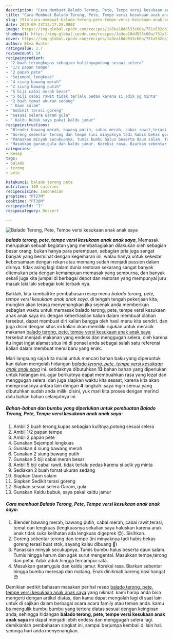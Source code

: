 ```yaml
---
description: "Cara Membuat Balado Terong, Pete, Tempe versi kesukaan anak anak saya, Sempurna"
title: "Cara Membuat Balado Terong, Pete, Tempe versi kesukaan anak anak saya, Sempurna"
slug: 1914-cara-membuat-balado-terong-pete-tempe-versi-kesukaan-anak-anak-saya-sempurna
date: 2020-09-23T13:17:29.980Z
image: https://img-global.cpcdn.com/recipes/1a3ea18dd533c60a/751x532cq70/balado-terong-pete-tempe-versi-kesukaan-anak-anak-saya-foto-resep-utama.jpg
thumbnail: https://img-global.cpcdn.com/recipes/1a3ea18dd533c60a/751x532cq70/balado-terong-pete-tempe-versi-kesukaan-anak-anak-saya-foto-resep-utama.jpg
cover: https://img-global.cpcdn.com/recipes/1a3ea18dd533c60a/751x532cq70/balado-terong-pete-tempe-versi-kesukaan-anak-anak-saya-foto-resep-utama.jpg
author: Elva Hunter
ratingvalue: 3.7
reviewcount: 14
recipeingredient:
- "2 buah terongkupas sebagian kulitnyapotong sesuai selera"
- "1/2 papan tempe"
- "2 papan pete"
- "Sejempol lengkuas"
- "4 siung bawang merah"
- "2 siung bawang putih"
- "5 biji cabai merah besar"
- "5 biji cabai rawit tidak terlalu pedas karena si adik yg minta"
- "2 buah tomat ukuran sedang"
- " Daun salam"
- "Sedikit terasi goreng"
- "sesuai selera Garam gula"
- " Kaldu bubuk saya pakai kaldu jamur"
recipeinstructions:
- "Blender bawang merah, bawang putih, cabai merah, cabai rawit,terasi, tomat dan lengkuas (lengkuasnya sekalian saya haluskan karena anak anak tidak suka kelihatan ada lengkuas digeprek 😊). Sisihkan."
- "Goreng sebentar terong dan tempe (ini minyaknya tadi habis bekas goreng terasi buat stok, sayang kalau dibuang 🤭)"
- "Panaskan minyak secukupnya. Tumis bumbu halus beserta daun salam. Tumis hingga harum dan agak surut mengental. Masukkan tempe,terong dan petai. Aduk aduk hingga tercampur rata."
- "Masukkan garam,gula dan kaldu jamur. Koreksi rasa. Biarkan sebentar hingga bumbu meresap dan matang. Enak dinikmati bareng nasi hangat 😊"
categories:
- Resep
tags:
- balado
- terong
- pete

katakunci: balado terong pete 
nutrition: 160 calories
recipecuisine: Indonesian
preptime: "PT27M"
cooktime: "PT38M"
recipeyield: "1"
recipecategory: Dessert

---
```



![Balado Terong, Pete, Tempe versi kesukaan anak anak saya](https://img-global.cpcdn.com/recipes/1a3ea18dd533c60a/751x532cq70/balado-terong-pete-tempe-versi-kesukaan-anak-anak-saya-foto-resep-utama.jpg)

<b><i>balado terong, pete, tempe versi kesukaan anak anak saya</i></b>, Memasak merupakan sebuah kegiatan yang membahagiakan dilakukan oleh sebagian besar orang. bukan hanya para perempuan, sebagian pria juga sangat banyak yang berminat dengan kegemaran ini. walau hanya untuk sekedar kebersamaan dengan rekan atau memang sudah menjadi passion dalam dirinya. tidak asing lagi dalam dunia restoran sekarang sangat banyak ditemukan pria dengan kemampuan memasak yang sempurna, dan banyak sekali juga kita jumpai di berbagai depot dan restoran yang mempunyai juru masak laki laki sebagai koki terbaik nya.



Baiklah, kita kembali ke pembahasan resep menu <i>balado terong, pete, tempe versi kesukaan anak anak saya</i>. di tengah tengah pekerjaan kita, mungkin akan terasa menyenangkan jika sejenak anda memberikan sebagian waktu untuk memasak balado terong, pete, tempe versi kesukaan anak anak saya ini. dengan keberhasilan kalian dalam membuat olahan tersebut, dapat membuat diri kalian bangga oleh hasil menu kita sendiri. dan juga disini dengan situs ini kalian akan memiliki rujukan untuk meracik makanan <u>balado terong, pete, tempe versi kesukaan anak anak saya</u> tersebut menjadi makanan yang endess dan menggugah selera, oleh karena itu ingat ingat alamat situs ini di ponsel anda sebagai salah satu referensi kalian dalam membuat menu baru yang enak.


Mari langsung saja kita mulai untuk mencari bahan baku yang diperuntuk kan dalam mengolah hidangan <u><i>balado terong, pete, tempe versi kesukaan anak anak saya</i></u> ini. setidaknya dibutuhkan <b>13</b> bahan bahan yang diperlukan untuk hidangan ini. agar berikutnya dapat membuahkan rasa yang lezat dan menggugah selera. dan juga siapkan waktu kita sesaat, karena kita akan memprosesnya antara lain dengan <b>4</b> langkah. saya ingin semua yang dibutuhkan sudah anda miliki disini, yuk mari kita proses dengan merinci dulu bahan bahan selanjutnya ini.

<!--inarticleads1-->

##### Bahan-bahan dan bumbu yang diperlukan untuk pembuatan Balado Terong, Pete, Tempe versi kesukaan anak anak saya:

1. Ambil 2 buah terong,kupas sebagian kulitnya,potong sesuai selera
1. Ambil 1/2 papan tempe
1. Ambil 2 papan pete
1. Gunakan Sejempol lengkuas
1. Gunakan 4 siung bawang merah
1. Gunakan 2 siung bawang putih
1. Gunakan 5 biji cabai merah besar
1. Ambil 5 biji cabai rawit, tidak terlalu pedas karena si adik yg minta
1. Sediakan 2 buah tomat ukuran sedang
1. Siapkan  Daun salam
1. Siapkan Sedikit terasi goreng
1. Siapkan sesuai selera Garam, gula
1. Gunakan  Kaldu bubuk, saya pakai kaldu jamur




<!--inarticleads2-->

##### Cara membuat Balado Terong, Pete, Tempe versi kesukaan anak anak saya:

1. Blender bawang merah, bawang putih, cabai merah, cabai rawit,terasi, tomat dan lengkuas (lengkuasnya sekalian saya haluskan karena anak anak tidak suka kelihatan ada lengkuas digeprek 😊). Sisihkan.
1. Goreng sebentar terong dan tempe (ini minyaknya tadi habis bekas goreng terasi buat stok, sayang kalau dibuang 🤭)
1. Panaskan minyak secukupnya. Tumis bumbu halus beserta daun salam. Tumis hingga harum dan agak surut mengental. Masukkan tempe,terong dan petai. Aduk aduk hingga tercampur rata.
1. Masukkan garam,gula dan kaldu jamur. Koreksi rasa. Biarkan sebentar hingga bumbu meresap dan matang. Enak dinikmati bareng nasi hangat 😊




Demikian sedikit bahasan masakan perihal resep <u>balado terong, pete, tempe versi kesukaan anak anak saya</u> yang nikmat. kami harap anda bisa mengerti dengan artikel diatas, dan kamu dapat mengolah lagi di saat lain untuk di sajikan dalam berbagai acara acara family atau teman anda. kamu bs mengulik bumbu bumbu yang tertera diatas sesuai dengan keinginan anda, sehingga hidangan <b>balado terong, pete, tempe versi kesukaan anak anak saya</b> ini dapat menjadi lebih endess dan menggugah selera lagi. demikianlah pembahasan singkat ini, sampai berjumpa kembali di lain hal. semoga hari anda menyenangkan.
